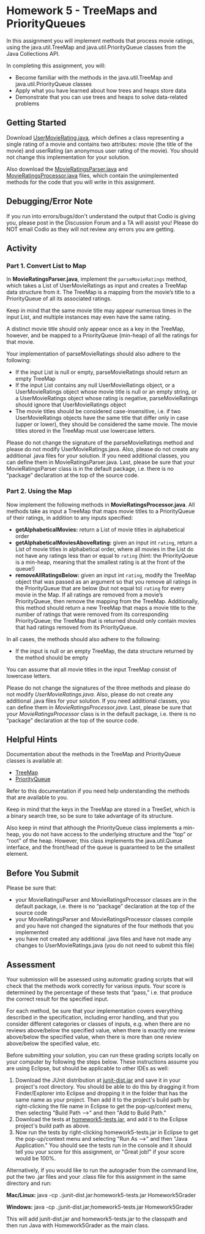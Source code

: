 # Homework 5 - TreeMaps and PriorityQueues

In this assignment you will implement methods that process movie ratings, using the java.util.TreeMap and java.util.PriorityQueue classes from the Java Collections API.

In completing this assignment, you will:

- Become familiar with the methods in the java.util.TreeMap and java.util.PriorityQueue classes
- Apply what you have learned about how trees and heaps store data
- Demonstrate that you can use trees and heaps to solve data-related problems

## Getting Started

Download [UserMovieRating.java](https://courses.edx.org/assets/courseware/v1/d80cae28282f07654bee2fa3f6cc4371/asset-v1:PennX+SD2x+2T2019+type@asset+block/UserMovieRating.java), which defines a class representing a single rating of a movie and contains two attributes: movie (the title of the movie) and userRating (an anonymous user rating of the movie). You should not change this implementation for your solution.

Also download the [MovieRatingsParser.java](https://courses.edx.org/assets/courseware/v1/6a1765d33d191737d964dc2d8593fc2d/asset-v1:PennX+SD2x+2T2019+type@asset+block/MovieRatingsParser.java) and [MovieRatingsProcessor.java](https://courses.edx.org/assets/courseware/v1/b5f45b2b486cae4be9eea058c3c6754f/asset-v1:PennX+SD2x+2T2019+type@asset+block/MovieRatingsProcessor.java) files, which contain the unimplemented methods for the code that you will write in this assignment.

## Debugging/Error Note

If you run into errors/bugs/don't understand the output that Codio is giving you, please post in the Discussion Forum and a TA will assist you! Please do NOT email Codio as they will not review any errors you are getting.

## Activity

### Part 1. Convert List to Map

In **MovieRatingsParser.java**, implement the `parseMovieRatings` method, which takes a List of UserMovieRatings as input and creates a TreeMap data structure from it. The TreeMap is a mapping from the movie’s title to a PriorityQueue of all its associated ratings.

Keep in mind that the same movie title may appear numerous times in the input List, and multiple instances may even have the same rating.

A distinct movie title should only appear once as a key in the TreeMap, however, and be mapped to a PriorityQueue (min-heap) of all the ratings for that movie.

Your implementation of parseMovieRatings should also adhere to the following:

- If the input List is null or empty, parseMovieRatings should return an empty TreeMap
- If the input List contains any null UserMovieRatings object, or a UserMovieRatings object whose movie title is null or an empty string, or a UserMovieRatings object whose rating is negative, parseMovieRatings should ignore that UserMovieRatings object
- The movie titles should be considered case-insensitive, i.e. if two UserMovieRatings objects have the same title that differ only in case (upper or lower), they should be considered the same movie. The movie titles stored in the TreeMap must use lowercase letters.

Please do not change the signature of the parseMovieRatings method and please do not modify UserMovieRatings.java. Also, please do not create any additional .java files for your solution. If you need additional classes, you can define them in MovieRatingsParser.java. Last, please be sure that your MovieRatingsParser class is in the default package, i.e. there is no “package” declaration at the top of the source code.

### Part 2. Using the Map

Now implement the following methods in **MovieRatingsProcessor.java**. All methods take as input a TreeMap that maps movie titles to a PriorityQueue of their ratings, in addition to any inputs specified:

- **getAlphabeticalMovies:** return a List of movie titles in alphabetical order
- **getAlphabeticalMoviesAboveRating:** given an input int `rating`, return a List of movie titles in alphabetical order, where all movies in the List do not have any ratings less than or equal to `rating` (hint: the PriorityQueue is a min-heap, meaning that the smallest rating is at the front of the queue!)
- **removeAllRatingsBelow:** given an input int `rating`, modify the TreeMap object that was passed as an argument so that you remove all ratings in the PriorityQueue that are below (but not equal to) `rating` for every movie in the Map. If all ratings are removed from a movie’s PriorityQueue, then remove the mapping from the TreeMap. Additionally, this method should return a new TreeMap that maps a movie title to the number of ratings that were removed from its corresponding PriorityQueue; the TreeMap that is returned should only contain movies that had ratings removed from its PriorityQueue.

In all cases, the methods should also adhere to the following:

- If the input is null or an empty TreeMap, the data structure returned by the method should be empty

You can assume that all movie titles in the input TreeMap consist of lowercase letters.

Please do not change the signatures of the three methods and please do not modify _UserMovieRatings.java_. Also, please do not create any additional .java files for your solution. If you need additional classes, you can define them in _MovieRatingsProcessor.java_. Last, please be sure that your _MovieRatingsProcessor_ class is in the default package, i.e. there is no “package” declaration at the top of the source code.

## Helpful Hints

Documentation about the methods in the TreeMap and PriorityQueue classes is available at:

- [TreeMap](https://docs.oracle.com/javase/8/docs/api/java/util/TreeMap.html)
- [PriorityQueue](https://docs.oracle.com/javase/8/docs/api/java/util/PriorityQueue.html)

Refer to this documentation if you need help understanding the methods that are available to you.

Keep in mind that the keys in the TreeMap are stored in a TreeSet, which is a binary search tree, so be sure to take advantage of its structure.

Also keep in mind that although the PriorityQueue class implements a min-heap, you do not have access to the underlying structure and the “top” or “root” of the heap. However, this class implements the java.util.Queue interface, and the front/head of the queue is guaranteed to be the smallest element.

## Before You Submit

Please be sure that:

- your MovieRatingsParser and MovieRatingsProcessor classes are in the default package, i.e. there is no “package” declaration at the top of the source code
- your MovieRatingsParser and MovieRatingsProcessor classes compile and you have not changed the signatures of the four methods that you implemented
- you have not created any additional .java files and have not made any changes to UserMovieRatings.java (you do not need to submit this file)

## Assessment

Your submission will be assessed using automatic grading scripts that will check that the methods work correctly for various inputs. Your score is determined by the percentage of these tests that “pass,” i.e. that produce the correct result for the specified input.

For each method, be sure that your implementation covers everything described in the specification, including error handling, and that you consider different categories or classes of inputs, e.g. when there are no reviews above/below the specified value, when there is exactly one review above/below the specified value, when there is more than one review above/below the specified value, etc.

Before submitting your solution, you can run these grading scripts locally on your computer by following the steps below. These instructions assume you are using Eclipse, but should be applicable to other IDEs as well:

1. Download the JUnit distribution at [junit-dist.jar](https://courses.edx.org/assets/courseware/v1/2ed6e73287692ad54165a95ba8e5ac11/asset-v1:PennX+SD2x+2T2019+type@asset+block/junit-dist.jar) and save it in your project's root directory. You should be able to do this by dragging it from Finder/Explorer into Eclipse and dropping it in the folder that has the same name as your project. Then add it to the project's build path by right-clicking the file name in Eclipse to get the pop-up/context menu, then selecting "Build Path -->" and then "Add to Build Path."
2. Download the tests at [homework5-tests.jar](https://courses.edx.org/assets/courseware/v1/1688dfe80723c6be33d91e8a56bef157/asset-v1:PennX+SD2x+2T2019+type@asset+block/homework5-tests.jar), and add it to the Eclipse project's build path as above.
3. Now run the tests by right-clicking homework5-tests.jar in Eclipse to get the pop-up/context menu and selecting "Run As -->" and then "Java Application." You should see the tests run in the console and it should tell you your score for this assignment, or "Great job!" if your score would be 100%.

Alternatively, if you would like to run the autograder from the command line, put the two .jar files and your .class file for this assignment in the same directory and run:

**Mac/Linux:** java -cp .:junit-dist.jar:homework5-tests.jar Homework5Grader

**Windows:** java -cp .;junit-dist.jar;homework5-tests.jar Homework5Grader

This will add junit-dist.jar and homework5-tests.jar to the classpath and then run Java with Homework5Grader as the main class.

